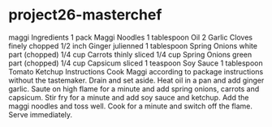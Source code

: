 # project26-masterchef
maggi
Ingredients
1 pack Maggi Noodles
1 tablespoon Oil
2 Garlic Cloves finely chopped
1/2 inch Ginger julienned
1 tablespoon Spring Onions white part (chopped)
1/4 cup Carrots thinly sliced
1/4 cup Spring Onions green part (chopped)
1/4 cup Capsicum sliced
1 teaspoon Soy Sauce
1 tablespoon Tomato Ketchup
Instructions
Cook Maggi according to package instructions without the tastemaker. Drain and set aside.
Heat oil in a pan and add ginger garlic. Saute on high flame for a minute and add spring onions, carrots and capsicum. Stir fry for a minute and add soy sauce and ketchup.
Add the maggi noodles and toss well. Cook for a minute and switch off the flame. Serve immediately.
